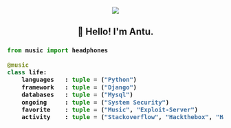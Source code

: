 <!-- Zero width character is used to put extra blank lines before and after code -->

<p align="center"><img src="https://i.giphy.com/RThN0hOS2GO4M.gif" /></p>

<h2 align="center">👋 Hello! I'm Antu.</h2>
<p align="center">
</p>
<h3>
    
```python
from music import headphones

@music
class life:
    languages   : tuple = ("Python")
    framework   : tuple = ("Django")
    databases   : tuple = ("Mysql")
    ongoing     : tuple = ("System Security")
    favorite    : tuple = ("Music", "Exploit-Server")
    activity    : tuple = ("Stackoverflow", "Hackthebox", "Hackerone")

​
```
</h3>
